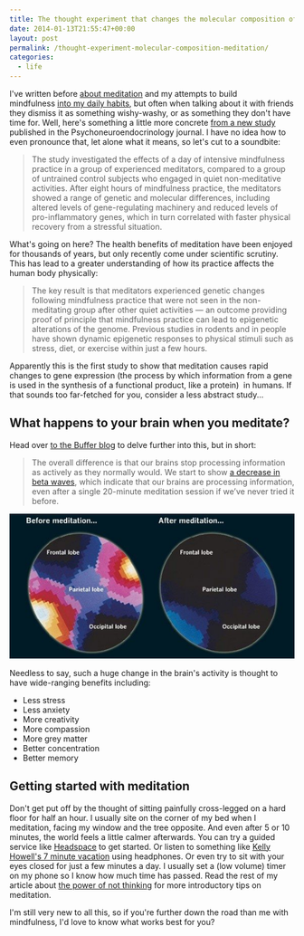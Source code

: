```yaml
---
title: The thought experiment that changes the molecular composition of your body
date: 2014-01-13T21:55:47+00:00
layout: post
permalink: /thought-experiment-molecular-composition-meditation/
categories:
  - life
---
```

I've written before [about meditation](http://greig.cc/journal/2013/7/the-power-of-not-thinking) and my attempts to build mindfulness [into my daily habits](http://greig.cc/journal/2013/6/building-a-daily-practice-one-habit-at-a-time), but often when talking about it with friends they dismiss it as something wishy-washy, or as something they don't have time for. Well, here's something a little more concrete [from a new study](http://www.news.wisc.edu/22370) published in the Psychoneuroendocrinology journal. I have no idea how to even pronounce that, let alone what it means, so let's cut to a soundbite:

> The study investigated the effects of a day of intensive mindfulness practice in a group of experienced meditators, compared to a group of untrained control subjects who engaged in quiet non-meditative activities. After eight hours of mindfulness practice, the meditators showed a range of genetic and molecular differences, including altered levels of gene-regulating machinery and reduced levels of pro-inflammatory genes, which in turn correlated with faster physical recovery from a stressful situation.

What's going on here? The health benefits of meditation have been enjoyed for thousands of years, but only recently come under scientific scrutiny. This has lead to a greater understanding of how its practice affects the human body physically:

> The key result is that meditators experienced genetic changes following mindfulness practice that were not seen in the non-meditating group after other quiet activities — an outcome providing proof of principle that mindfulness practice can lead to epigenetic alterations of the genome. Previous studies in rodents and in people have shown dynamic epigenetic responses to physical stimuli such as stress, diet, or exercise within just a few hours.

Apparently this is the first study to show that meditation causes rapid changes to gene expression (the process by which information from a gene is used in the synthesis of a functional product, like a protein)  in humans. If that sounds too far-fetched for you, consider a less abstract study...

## What happens to your brain when you meditate?

Head over [to the Buffer blog](http://blog.bufferapp.com/how-meditation-affects-your-brain) to delve further into this, but in short:

> The overall difference is that our brains stop processing information as actively as they normally would. We start to show [a decrease in beta waves](http://www.freemeditation.com/articles/2009/09/10/calming-the-mind/), which indicate that our brains are processing information, even after a single 20-minute meditation session if we’ve never tried it before.

![](/media/calming-mind-brain-waves.jpg)

Needless to say, such a huge change in the brain's activity is thought to have wide-ranging benefits including:

*   Less stress
*   Less anxiety
*   More creativity
*   More compassion
*   More grey matter
*   Better concentration
*   Better memory

## Getting started with meditation

Don't get put off by the thought of sitting painfully cross-legged on a hard floor for half an hour. I usually site on the corner of my bed when I meditation, facing my window and the tree opposite. And even after 5 or 10 minutes, the world feels a little calmer afterwards. You can try a guided service like [Headspace](http://www.getsomeheadspace.com/) to get started. Or listen to something like [Kelly Howell's 7 minute vacation](http://grooveshark.com/#!/album/7+Minute+Vacation/6768560) using headphones. Or even try to sit with your eyes closed for just a few minutes a day. I usually set a (low volume) timer on my phone so I know how much time has passed. Read the rest of my article about [the power of not thinking](http://greig.cc/journal/2013/7/the-power-of-not-thinking) for more introductory tips on meditation.

I'm still very new to all this, so if you're further down the road than me with mindfulness, I'd love to know what works best for you?

